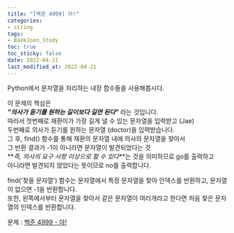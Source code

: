```yaml
---
title: "[백준 4999] 아!"
categories: 
- string
tags:
- BaekJoon_Study
toc: true
toc_sticky: false
date: 2022-04-21
last_modified_at: 2022-04-21
---
```


Python에서 문자열을 처리하는 내장 함수들을 사용해봅시다.  

이 문제의 핵심은  
**_"의사가 듣기를 원하는 길이보다 길면 된다"_** 라는 것입니다.  
따라서 첫번째로 재환이가 가장 길게 낼 수 있는 문자열을 입력받고 (Jae)  
두번째로 의사가 듣기를 원하는 문자열 (doctor)을 입력받습니다.  
그 후, find() 함수를 통해 재환의 문자열 내에 의사의 문자열을 찾아서  
그 반환 결과가 -1이 아니라면 문자열이 발견되었다는 것  
**_즉, 의사의 요구 사항 이상으로 할 수 있다_**는 것을 의미하므로 go를 출력하고  
아니라면 발견되지 않았다는 뜻이므로 no를 출력합니다. 

find('찾을 문자열') 함수는 문자열에서 특정 문자열을 찾아 인덱스를 반환하고, 문자열이 없으면 -1을 반환합니다.   
또한, 왼쪽에서부터 문자열을 찾아서 같은 문자열이 여러개라고 한다면 처음 찾은 문자열의 인덱스를 반환합니다. 

문제 : [백준 4999 - 아!](https://www.acmicpc.net/problem/4999)

<script src="https://gist.github.com/Ryumaker/c96bda2a3de2a3967bebe73869b90fbe.js"></script>



